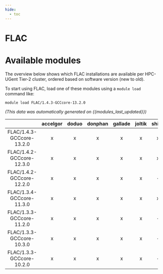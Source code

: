 ```yaml
---
hide:
  - toc
---
```


FLAC
====

# Available modules


The overview below shows which FLAC installations are available per HPC-UGent Tier-2 cluster, ordered based on software version (new to old).

To start using FLAC, load one of these modules using a `module load` command like:

```shell
module load FLAC/1.4.3-GCCcore-13.2.0
```

*(This data was automatically generated on {{modules_last_updated}})*  

| |accelgor|doduo|donphan|gallade|joltik|shinx|skitty|
| :---: | :---: | :---: | :---: | :---: | :---: | :---: | :---: |
|FLAC/1.4.3-GCCcore-13.2.0|x|x|x|x|x|x|x|
|FLAC/1.4.2-GCCcore-12.3.0|x|x|x|x|x|x|x|
|FLAC/1.4.2-GCCcore-12.2.0|x|x|x|x|x|-|-|
|FLAC/1.3.4-GCCcore-11.3.0|x|x|x|x|x|x|-|
|FLAC/1.3.3-GCCcore-11.2.0|x|x|x|x|x|-|-|
|FLAC/1.3.3-GCCcore-10.3.0|x|x|x|x|x|-|-|
|FLAC/1.3.3-GCCcore-10.2.0|x|x|x|x|x|-|-|
